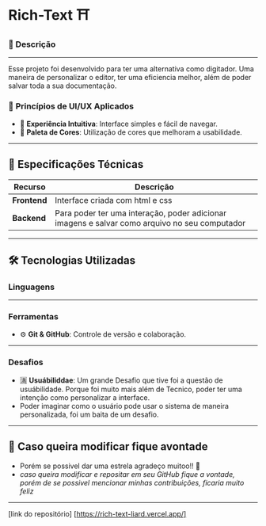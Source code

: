 # Rich-Text ⛩️

### 📓 Descrição
---

Esse projeto foi desenvolvido para ter uma alternativa como digitador. Uma maneira de personalizar o editor, ter uma eficiencia melhor, além de poder salvar toda a sua documentação.


### 🔹 **Princípios de UI/UX Aplicados**
- 🎯 **Experiência Intuitiva**: Interface simples e fácil de navegar.
- 🎨 **Paleta de Cores**: Utilização de cores que melhoram a usabilidade.

  
---

## 📌 Especificações Técnicas

| Recurso       | Descrição |
|--------------|----------|
| **Frontend** | Interface criada com html e css  |
| **Backend** | Para poder ter uma interação, poder adicionar imagens e salvar como arquivo no seu computador |

---

## 🛠️ Tecnologias Utilizadas

### **Linguagens**


---

### **Ferramentas**
- ⚙️ **Git & GitHub**: Controle de versão e colaboração.

  
---

### **Desafios**
- 🈵 **Usuábiliddae**: Um grande Desafio que tive foi a questão de usuábilidade. Porque foi muito mais além de Tecnico, poder ter uma intenção como personalizar a interface.
- Poder imaginar como o usuário pode usar o sistema de maneira personalizada, foi um baita de um desafio. 
---

## 🔴 Caso queira modificar fique avontade

- Porém se possivel dar uma estrela agradeço muitoo!! 🌠
- *caso queira modificar e repositar em seu GitHub fique a vontade, porém de se possivel mencionar minhas contribuições, ficaria muito feliz*

---

[link do repositório] [https://rich-text-liard.vercel.app/]
